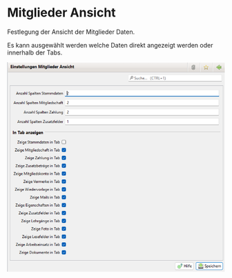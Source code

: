 # Mitglieder Ansicht

Festlegung der Ansicht der Mitglieder Daten. 

Es kann ausgewählt werden welche Daten direkt angezeigt werden oder innerhalb der Tabs.

![](img/Mitgliederansicht.png)


